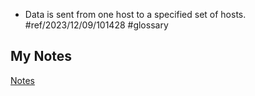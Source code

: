 - Data is sent from one host to a specified set of hosts. #ref/2023/12/09/101428 #glossary
## My Notes
[Notes](mynotes/multi-cast-notes.md)
